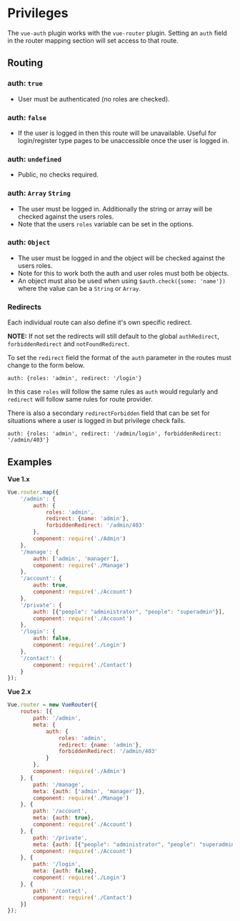 # Privileges

The `vue-auth` plugin works with the `vue-router` plugin. Setting an `auth` field in the router mapping section will set access to that route.


## Routing

### auth: `true`

* User must be authenticated (no roles are checked).

### auth: `false`

* If the user is logged in then this route will be unavailable. Useful for login/register type pages to be unaccessible once the user is logged in.

### auth: `undefined`

* Public, no checks required.

### auth: `Array` `String`

* The user must be logged in. Additionally the string or array will be checked against the users roles.
* Note that the users `roles` variable can be set in the options.

### auth: `Object`

* The user must be logged in and the object will be checked against the users roles.
* Note for this to work both the auth and user roles must both be objects.
* An object must also be used when using `$auth.check({some: 'name'})` where the value can be a `String` or `Array`.


### Redirects

Each individual route can also define it's own specific redirect.

**NOTE:** If not set the redirects will still default to the global `authRedirect`, `forbiddenRedirect` and `notFoundRedirect`.

To set the `redirect` field the format of the `auth` parameter in the routes must change to the form below.

```
auth: {roles: 'admin', redirect: '/login'}
```

In this case `roles` will follow the same rules as `auth` would regularly and `redirect` will follow same rules for route provider.

There is also a secondary `redirectForbidden` field that can be set for situations where a user is logged in but privilege check fails.

```
auth: {roles: 'admin', redirect: '/admin/login', forbiddenRedirect: '/admin/403'}
```

## Examples

**Vue 1.x**

```javascript
Vue.router.map({
    '/admin': {
        auth: {
            roles: 'admin',
            redirect: {name: 'admin'},
            forbiddenRedirect: '/admin/403'
        },
        component: require('./Admin')
    },
    '/manage': {
        auth: ['admin', 'manager'],
        component: require('./Manage')
    },
    '/account': {
        auth: true,
        component: require('./Account')
    },
    '/private': {
        auth: [{"people": "administrator", "people": "superadmin"}],
        component: require('./Account')
    },
    '/login': {
        auth: false,
        component: require('./Login')
    },
    '/contact': {
        component: require('./Contact')
    }
});
```

**Vue 2.x**

```javascript
Vue.router = new VueRouter({
    routes: [{
        path: '/admin',
        meta: {
            auth: {
                roles: 'admin',
                redirect: {name: 'admin'},
                forbiddenRedirect: '/admin/403'
            }
        },
        component: require('./Admin')
    }, {
        path: '/manage',
        meta: {auth: ['admin', 'manager']},
        component: require('./Manage')
    }, {
        path: '/account',
        meta: {auth: true},
        component: require('./Account')
    }, {
        path: '/private',
        meta: {auth: [{"people": "administrator", "people": "superadmin"}]},
        component: require('./Account')
    }, {
        path: '/login',
        meta: {auth: false},
        component: require('./Login')
    }, {
        path: '/contact',
        component: require('./Contact')
    }]
});
```
